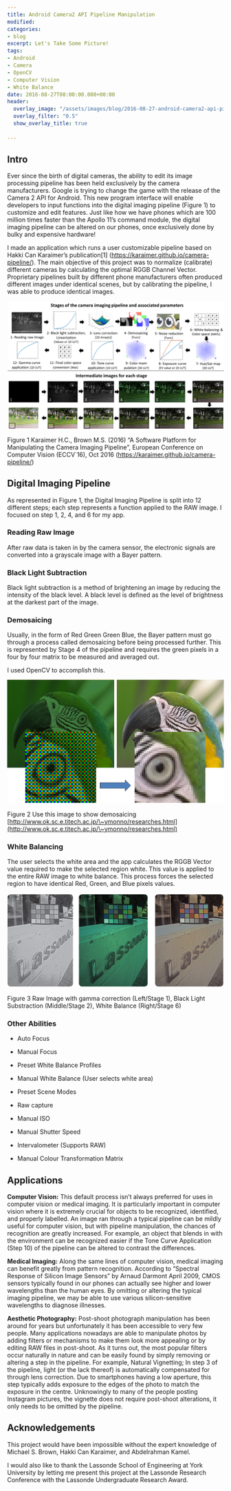 ```yaml
---
title: Android Camera2 API Pipeline Manipulation
modified: 
categories:
- blog
excerpt: Let's Take Some Picture!
tags:
- Android
- Camera
- OpenCV
- Computer Vision
- White Balance
date: 2016-08-27T08:00:00.000+00:00
header:
  overlay_image: "/assets/images/blog/2016-08-27-android-camera2-api-pipeline-app/hero.jpg"
  overlay_filter: "0.5"
  show_overlay_title: true

---
```

Intro
-----

Ever since the birth of digital cameras, the ability to edit its image
processing pipeline has been held exclusively by the camera manufacturers.
Google is trying to change the game with the release of the Camera 2 API for
Android. This new program interface will enable developers to input functions
into the digital imaging pipeline (Figure 1) to customize and edit features.
Just like how we have phones which are 100 million times faster than the Apollo
11’s command module, the digital imaging pipeline can be altered on our phones,
once exclusively done by bulky and expensive hardware!

I made an application which runs a user customizable pipeline based on Hakki Can
Karaimer’s publication[1] (https://karaimer.github.io/camera-pipeline/). The
main objective of this project was to normalize (calibrate) different cameras by
calculating the optimal RGGB Channel Vector. Proprietary pipelines built by
different phone manufacturers often produced different images under identical
scenes, but by calibrating the pipeline, I was able to produce identical images.

![](/assets/images/blog/2016-08-27-android-camera2-api-pipeline-app/media/7e8d87d13c6ea7c1300e0c6a9c360cb6.png)

Figure 1 Karaimer H.C., Brown M.S. (2016) “A Software Platform for Manipulating
the Camera Imaging Pipeline”, European Conference on Computer Vision (ECCV\`16),
Oct 2016 (https://karaimer.github.io/camera-pipeline/)

Digital Imaging Pipeline
------------------------

As represented in Figure 1, the Digital Imaging Pipeline is split into 12
different steps; each step represents a function applied to the RAW image. I
focused on step 1, 2, 4, and 6 for my app.

### Reading Raw Image

After raw data is taken in by the camera sensor, the electronic signals are
converted into a grayscale image with a Bayer pattern.

### Black Light Subtraction

Black light subtraction is a method of brightening an image by reducing the
intensity of the black level. A black level is defined as the level of
brightness at the darkest part of the image.

### Demosaicing

Usually, in the form of Red Green Green Blue, the Bayer pattern must go through
a process called demosaicing before being processed further. This is represented
by Stage 4 of the pipeline and requires the green pixels in a four by four
matrix to be measured and averaged out.

I used OpenCV to accomplish this.

![](/assets/images/blog/2016-08-27-android-camera2-api-pipeline-app/media/dcdf0db1069713d9022b811534a3d21d.png)

Figure 2 Use this image to show demosaicing [http://www.ok.sc.e.titech.ac.jp/\~ymonno/researches.html](http://www.ok.sc.e.titech.ac.jp/\~ymonno/researches.html)

### White Balancing

The user selects the white area and the app calculates the RGGB Vector value
required to make the selected region white. This value is applied to the entire
RAW image to white balance. This process forces the selected region to have
identical Red, Green, and Blue pixels values.

![](/assets/images/blog/2016-08-27-android-camera2-api-pipeline-app/media/7c5c7e3f3d7b851ddde7ec1d0bc2b756.png)

Figure 3 Raw Image with gamma correction (Left/Stage 1), Black Light
Substraction (Middle/Stage 2), White Balance (Right/Stage 6)

### Other Abilities

-   Auto Focus

-   Manual Focus

-   Preset White Balance Profiles

-   Manual White Balance (User selects white area)

-   Preset Scene Modes

-   Raw capture

-   Manual ISO

-   Manual Shutter Speed

-   Intervalometer (Supports RAW)

-   Manual Colour Transformation Matrix

Applications
------------

**Computer Vision:** This default process isn’t always preferred for uses in
computer vision or medical imaging. It is particularly important in computer
vision where it is extremely crucial for objects to be recognized, identified,
and properly labelled. An image ran through a typical pipeline can be mildly
useful for computer vision, but with pipeline manipulation, the chances of
recognition are greatly increased. For example, an object that blends in with
the environment can be recognized easier if the Tone Curve Application (Step 10)
of the pipeline can be altered to contrast the differences.

**Medical Imaging:** Along the same lines of computer vision, medical imaging
can benefit greatly from pattern recognition. According to “Spectral Response of
Silicon Image Sensors” by Arnaud Darmont April 2009, CMOS sensors typically
found in our phones can actually see higher and lower wavelengths than the human
eyes. By omitting or altering the typical imaging pipeline, we may be able to
use various silicon-sensitive wavelengths to diagnose illnesses.

**Aesthetic Photography:** Post-shoot photograph manipulation has been around
for years but unfortunately it has been accessible to very few people. Many
applications nowadays are able to manipulate photos by adding filters or
mechanisms to make them look more appealing or by editing RAW files in
post-shoot. As it turns out, the most popular filters occur naturally in nature
and can be easily found by simply removing or altering a step in the pipeline.
For example, Natural Vignetting; In step 3 of the pipeline, light (or the lack
thereof) is automatically compensated for through lens correction. Due to
smartphones having a low aperture, this step typically adds exposure to the
edges of the photo to match the exposure in the centre. Unknowingly to many of
the people posting Instagram pictures, the vignette does not require post-shoot
alterations, it only needs to be omitted by the pipeline.

Acknowledgements
---------------

This project would have been impossible without the expert knowledge of Michael
S. Brown, Hakki Can Karaimer, and Abdelrahman Kamel.

I would also like to thank the Lassonde School of Engineering at York University
by letting me present this project at the Lassonde Research Conference with the
Lassonde Undergraduate Research Award.